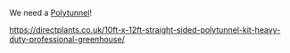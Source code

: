We need a [Polytunnel](https://www.premierpolytunnels.co.uk/shop/polytunnels/dream-polytunnels/10ft-x-20ft-dream-polytunnel/)!

https://directplants.co.uk/10ft-x-12ft-straight-sided-polytunnel-kit-heavy-duty-professional-greenhouse/
